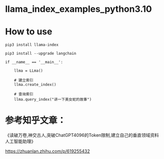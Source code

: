 # llama_index_examples_python3.10

# How to use

```
pip3 install llama-index
```

```
pip3 install --upgrade langchain
```

```
if __name__ == '__main__':
    
    llma = LLma()

    # 建立索引
    llma.create_index()

    # 查询索引
    llma.query_index("讲一下美女蛇的故事")
```

# 参考知乎文章：

《读破万卷,神交古人,突破ChatGPT4096的Token限制,建立自己的垂直领域资料人工智能助理》

https://zhuanlan.zhihu.com/p/619255432

